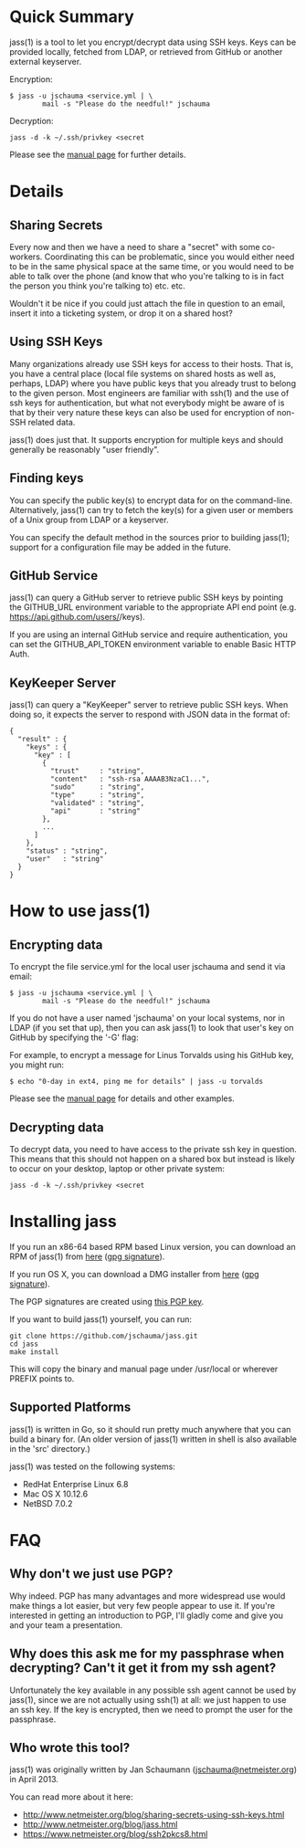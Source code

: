 Quick Summary
=============
jass(1) is a tool to let you encrypt/decrypt data using SSH keys.  Keys
can be provided locally, fetched from LDAP, or retrieved from GitHub or
another external keyserver.

Encryption:

    $ jass -u jschauma <service.yml | \
            mail -s "Please do the needful!" jschauma

Decryption:

    jass -d -k ~/.ssh/privkey <secret

Please see the
[manual page](https://github.com/jschauma/jass/blob/master/doc/jass.txt)
for further details.

Details
========

Sharing Secrets
---------------
Every now and then we have a need to share a "secret" with some
co-workers.  Coordinating this can be problematic, since you would either
need to be in the same physical space at the same time, or you would need
to be able to talk over the phone (and know that who you're talking to is
in fact the person you think you're talking to) etc. etc.

Wouldn't it be nice if you could just attach the file in question to an
email, insert it into a ticketing system, or drop it on a shared host?

Using SSH Keys
--------------
Many organizations already use SSH keys for access to their hosts. That is,
you have a central place (local file systems on shared hosts as well as,
perhaps, LDAP) where you have public keys that you already trust to belong
to the given person.  Most engineers are familiar with ssh(1) and the use
of ssh keys for authentication, but what not everybody might be aware of
is that by their very nature these keys can also be used for encryption of
non-SSH related data.

jass(1) does just that.  It supports encryption for multiple keys and
should generally be reasonably "user friendly".

Finding keys
------------
You can specify the public key(s) to encrypt data for on the command-line.
Alternatively, jass(1) can try to fetch the key(s) for a given user or
members of a Unix group from LDAP or a keyserver.

You can specify the default method in the sources prior to building
jass(1); support for a configuration file may be added in the future.

GitHub Service
--------------
jass(1) can query a GitHub server to retrieve public SSH keys by
pointing the GITHUB_URL environment variable to the appropriate
API end point (e.g. https://api.github.com/users/<user>/keys).

If you are using an internal GitHub service and require authentication,
you can set the GITHUB_API_TOKEN environment variable to enable
Basic HTTP Auth.


KeyKeeper Server
----------------
jass(1) can query a "KeyKeeper" server to retrieve public SSH keys.  When
doing so, it expects the server to respond with JSON data in the format
of:

```
{
  "result" : {
    "keys" : {
      "key" : [
        {
          "trust"     : "string",
          "content"   : "ssh-rsa AAAAB3NzaC1...",
          "sudo"      : "string",
          "type"      : "string",
          "validated" : "string",
          "api"       : "string"
        },
        ...
      ]
    },
    "status" : "string",
    "user"   : "string"
  }
}
```

How to use jass(1)
==================

Encrypting data
---------------
To encrypt the file service.yml for the local user jschauma and send it
via email:

    $ jass -u jschauma <service.yml | \
            mail -s "Please do the needful!" jschauma

If you do not have a user named 'jschauma' on your local systems, nor in
LDAP (if you set that up), then you can ask jass(1) to look that user's
key on GitHub by specifying the '-G' flag:

For example, to encrypt a message for Linus Torvalds
using his GitHub key, you might run:

    $ echo "0-day in ext4, ping me for details" | jass -u torvalds

Please see the [manual page](https://github.com/jschauma/jass/blob/master/doc/jass.txt)
for details and other examples.

Decrypting data
---------------
To decrypt data, you need to have access to the private ssh key in
question. This means that this should not happen on a shared box but
instead is likely to occur on your desktop, laptop or other private
system:

    jass -d -k ~/.ssh/privkey <secret

Installing jass
===============

If you run an x86-64 based RPM based Linux version, you can download an
RPM of jass(1) from [here](https://www.netmeister.org/apps/jass-5.0-1.x86_64.rpm)
([gpg signature](https://www.netmeister.org/apps/jass-5.0-1.x86_64.rpm.asc)).

If you run OS X, you can download a DMG installer from
[here](https://www.netmeister.org/apps/jass-5.0.dmg) ([gpg
signature](https://www.netmeister.org/apps/jass-5.0.dmg.asc)).

The PGP signatures are created using [this PGP
key](https://pgp.mit.edu/pks/lookup?op=get&search=0x66CE4FE96F6BD3D7).

If you want to build jass(1) yourself, you can run:
```
git clone https://github.com/jschauma/jass.git
cd jass
make install
```

This will copy the binary and manual page under /usr/local or wherever
PREFIX points to.


Supported Platforms
-------------------
jass(1) is written in Go, so it should run pretty much anywhere that you
can build a binary for.  (An older version of jass(1) written in shell is
also available in the 'src' directory.)

jass(1) was tested on the following systems:

- RedHat Enterprise Linux 6.8
- Mac OS X 10.12.6
- NetBSD 7.0.2

FAQ
===

Why don't we just use PGP?
--------------------------
Why indeed. PGP has many advantages and more widespread use would make
things a lot easier, but very few people appear to use it. If you're
interested in getting an introduction to PGP, I'll gladly come and give
you and your team a presentation.

Why does this ask me for my passphrase when decrypting? Can't it get it from my ssh agent?
------------------------------------------------------------------------------------------
Unfortunately the key available in any possible ssh agent cannot be used
by jass(1), since we are not actually using ssh(1) at all: we just happen to
use an ssh key.  If the key is encrypted, then we need to prompt the user
for the passphrase.

Who wrote this tool?
--------------------
jass(1) was originally written by Jan Schaumann (jschauma@netmeister.org) in
April 2013.

You can read more about it here:
* http://www.netmeister.org/blog/sharing-secrets-using-ssh-keys.html
* http://www.netmeister.org/blog/jass.html
* https://www.netmeister.org/blog/ssh2pkcs8.html
